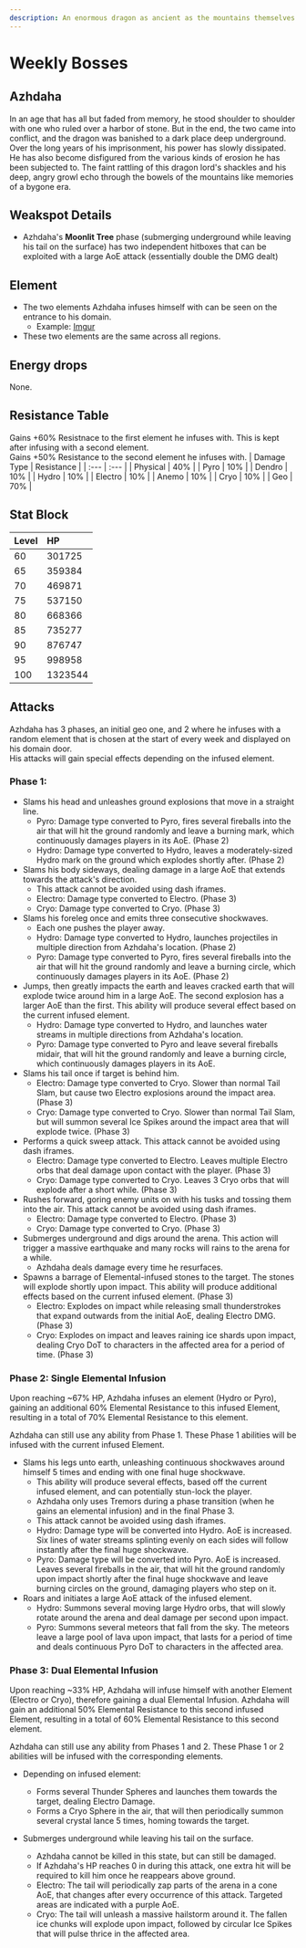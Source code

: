 ```yaml
---
description: An enormous dragon as ancient as the mountains themselves..
---
```


# Weekly Bosses

## Azhdaha

In an age that has all but faded from memory, he stood shoulder to shoulder with one who ruled over a harbor of stone. But in the end, the two came into conflict, and the dragon was banished to a dark place deep underground. Over the long years of his imprisonment, his power has slowly dissipated. He has also become disfigured from the various kinds of erosion he has been subjected to. The faint rattling of this dragon lord's shackles and his deep, angry growl echo through the bowels of the mountains like memories of a bygone era.

## Weakspot Details

* Azhdaha's **Moonlit Tree** phase (submerging underground while leaving his tail on the surface) has two independent hitboxes that can be exploited with a large AoE attack (essentially double the DMG dealt)

## Element

* The two elements Azhdaha infuses himself with can be seen on the entrance to his domain.
  * Example: [Imgur](https://imgur.com/a/Li7HHM4)  
* These two elements are the same across all regions.

## Energy drops

None.

## Resistance Table

Gains +60% Resistnace to the first element he infuses with. This is kept after infusing with a second element.  
Gains +50% Resistance to the second element he infuses with.
| Damage Type | Resistance |
| :--- | :--- |
| Physical | 40% |
| Pyro | 10% |
| Dendro | 10% |
| Hydro | 10% |
| Electro | 10% |
| Anemo | 10% |
| Cryo | 10% |
| Geo | 70% |

## Stat Block

| Level | HP |
| :--- | :--- |
| 60 | 301725 |
| 65 | 359384 |
| 70 | 469871 |
| 75 | 537150 |
| 80 | 668366 |
| 85 | 735277 |
| 90 | 876747 |
| 95 | 998958 |
| 100 | 1323544 |

## Attacks

Azhdaha has 3 phases, an initial geo one, and 2 where he infuses with a random element that is chosen at the start of every week and displayed on his domain door.  
His attacks will gain special effects depending on the infused element.
### Phase 1:

* Slams his head and unleashes ground explosions that move in a straight line.
  * Pyro: Damage type converted to Pyro, fires several fireballs into the air that will hit the ground randomly and leave a burning mark, which continuously damages players in its AoE. (Phase 2)
  * Hydro: Damage type converted to Hydro, leaves a moderately-sized Hydro mark on the ground which explodes shortly after. (Phase 2)
* Slams his body sideways, dealing damage in a large AoE that extends towards the attack's direction. 
  * This attack cannot be avoided using dash iframes.
  * Electro: Damage type converted to Electro. (Phase 3)
  * Cryo: Damage type converted to Cryo. (Phase 3)
* Slams his foreleg once and emits three consecutive shockwaves. 
  * Each one pushes the player away.
  * Hydro: Damage type converted to Hydro, launches projectiles in multiple direction from Azhdaha's location. (Phase 2)
  * Pyro: Damage type converted to Pyro, fires several fireballs into the air that will hit the ground randomly and leave a burning circle, which continuously damages players in its AoE. (Phase 2)
* Jumps, then greatly impacts the earth and leaves cracked earth that will explode twice around him in a large AoE. The second explosion has a larger AoE than the first. This ability will produce several effect based on the current infused element.
  * Hydro: Damage type converted to Hydro, and launches water streams in multiple directions from Azhdaha's location.
  * Pyro: Damage type converted to Pyro and leave several fireballs midair, that will hit the ground randomly and leave a burning circle, which continuously damages players in its AoE.
* Slams his tail once if target is behind him.
  * Electro: Damage type converted to Cryo. Slower than normal Tail Slam, but cause two Electro explosions around the impact area. (Phase 3)
  * Cryo: Damage type converted to Cryo. Slower than normal Tail Slam, but will summon several Ice Spikes around the impact area that will explode twice. (Phase 3)
* Performs a quick sweep attack. This attack cannot be avoided using dash iframes.
  * Electro: Damage type converted to Electro. Leaves multiple Electro orbs that deal damage upon contact with the player. (Phase 3)
  * Cryo: Damage type converted to Cryo. Leaves 3 Cryo orbs that will explode after a short while. (Phase 3)
* Rushes forward, goring enemy units on with his tusks and tossing them into the air. This attack cannot be avoided using dash iframes.
  * Electro: Damage type converted to Electro. (Phase 3)
  * Cryo: Damage type converted to Cryo. (Phase 3)
* Submerges underground and digs around the arena. This action will trigger a massive earthquake and many rocks will rains to the arena for a while. 
  * Azhdaha deals damage every time he resurfaces.
* Spawns a barrage of Elemental-infused stones to the target. The stones will explode shortly upon impact. This ability will produce additional effects based on the current infused element. (Phase 3)
  * Electro: Explodes on impact while releasing small thunderstrokes that expand outwards from the initial AoE, dealing Electro DMG. (Phase 3)
  * Cryo: Explodes on impact and leaves raining ice shards upon impact, dealing Cryo DoT to characters in the affected area for a period of time. (Phase 3)

### Phase 2: Single Elemental Infusion  
Upon reaching ~67% HP, Azhdaha infuses an element (Hydro or Pyro), gaining an additional 60% Elemental Resistance to this infused Element, resulting in a total of 70% Elemental Resistance to this element.

Azhdaha can still use any ability from Phase 1. These Phase 1 abilities will be infused with the current infused Element.

* Slams his legs unto earth, unleashing continuous shockwaves around himself 5 times and ending with one final huge shockwave. 
  * This ability will produce several effects, based off the current infused element, and can potentially stun-lock the player.
  * Azhdaha only uses Tremors during a phase transition (when he gains an elemental infusion) and in the final Phase 3.
  * This attack cannot be avoided using dash iframes.
  * Hydro: Damage type will be converted into Hydro. AoE is increased. Six lines of water streams splinting evenly on each sides will follow instantly after the final huge shockwave.
  * Pyro: Damage type will be converted into Pyro. AoE is increased. Leaves several fireballs in the air, that will hit the ground randomly upon impact shortly after the final huge shockwave and leave burning circles on the ground, damaging players who step on it.
* Roars and initiates a large AoE attack of the infused element.
  * Hydro: Summons several moving large Hydro orbs, that will slowly rotate around the arena and deal damage per second upon impact.
  * Pyro: Summons several meteors that fall from the sky. The meteors leave a large pool of lava upon impact, that lasts for a period of time and deals continuous Pyro DoT to characters in the affected area.

### Phase 3: Dual Elemental Infusion
Upon reaching ~33% HP, Azhdaha will infuse himself with another Element (Electro or Cryo), therefore gaining a dual Elemental Infusion. Azhdaha will gain an additional 50% Elemental Resistance to this second infused Element, resulting in a total of 60% Elemental Resistance to this second element.

Azhdaha can still use any ability from Phases 1 and 2. These Phase 1 or 2 abilities will be infused with the corresponding elements.

* Depending on infused element:
  * Forms several Thunder Spheres and launches them towards the target, dealing Electro Damage.
  * Forms a Cryo Sphere in the air, that will then periodically summon several crystal lance 5 times, homing towards the target.

* Submerges underground while leaving his tail on the surface. 
  * Azhdaha cannot be killed in this state, but can still be damaged. 
  * If Azhdaha's HP reaches 0 in during this attack, one extra hit will be required to kill him once he reappears above ground.
  * Electro: The tail will periodically zap parts of the arena in a cone AoE, that changes after every occurrence of this attack. Targeted areas are indicated with a purple AoE.
  * Cryo: The tail will unleash a massive hailstorm around it. The fallen ice chunks will explode upon impact, followed by circular Ice Spikes that will pulse thrice in the affected area.
